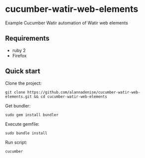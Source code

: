 # cucumber-watir-web-elements

Example Cucumber Watir automation of Watir web elements

## Requirements

* ruby 2
* Firefox

## Quick start

Clone the project:

```
git clone https://github.com/alannadenise/cucumber-watir-web-elements.git && cd cucumber-watir-web-elements
```

Get bundler:

```
sudo gem install bundler
```

Execute gemfile:

```
sudo bundle install
```

Run script:

```
cucumber
```
